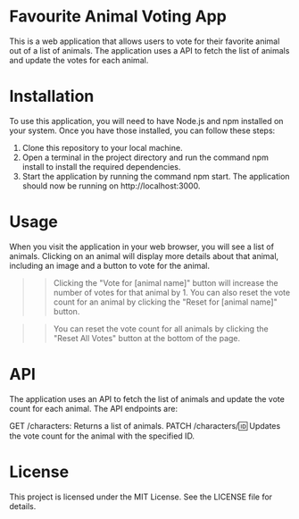 # Favourite Animal Voting App
This is a web application that allows users to vote for their favorite animal out of a list of animals. The application uses a  API to fetch the list of animals and update the votes for each animal.

# Installation
To use this application, you will need to have Node.js and npm installed on your system. Once you have those installed, you can follow these steps:

1. Clone this repository to your local machine.
2. Open a terminal in the project directory and run the command npm install to install the required dependencies.
3. Start the application by running the command npm start.
The application should now be running on http://localhost:3000.

# Usage
When you visit the application in your web browser, you will see a list of animals. Clicking on an animal will display more details about that animal, including an image and a button to vote for the animal.

>> Clicking the "Vote for [animal name]" button will increase the number of votes for that animal by 1. You can also reset the vote count for an animal by clicking the "Reset for [animal name]" button.

>> You can reset the vote count for all animals by clicking the "Reset All Votes" button at the bottom of the page.

# API
The application uses an API to fetch the list of animals and update the vote count for each animal. The API endpoints are:

GET /characters: Returns a list of animals.
PATCH /characters/:id: Updates the vote count for the animal with the specified ID.

# License
This project is licensed under the MIT License. See the LICENSE file for details.
